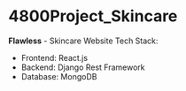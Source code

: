 # 4800Project_Skincare

**Flawless** - Skincare Website
Tech Stack: 
- Frontend: React.js
- Backend: Django Rest Framework
- Database: MongoDB
